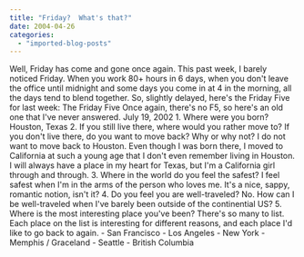```yaml
---
title: "Friday?  What's that?"
date: 2004-04-26
categories: 
  - "imported-blog-posts"
---
```


Well, Friday has come and gone once again. This past week, I barely noticed Friday. When you work 80+ hours in 6 days, when you don't leave the office until midnight and some days you come in at 4 in the morning, all the days tend to blend together. So, slightly delayed, here's the Friday Five for last week: The Friday Five Once again, there's no F5, so here's an old one that I've never answered. July 19, 2002 1. Where were you born? Houston, Texas 2. If you still live there, where would you rather move to? If you don't live there, do you want to move back? Why or why not? I do not want to move back to Houston. Even though I was born there, I moved to California at such a young age that I don't even remember living in Houston. I will always have a place in my heart for Texas, but I'm a California girl through and through. 3. Where in the world do you feel the safest? I feel safest when I'm in the arms of the person who loves me. It's a nice, sappy, romantic notion, isn't it? 4. Do you feel you are well-traveled? No. How can I be well-traveled when I've barely been outside of the continential US? 5. Where is the most interesting place you've been? There's so many to list. Each place on the list is interesting for different reasons, and each place I'd like to go back to again. - San Francisco - Los Angeles - New York - Memphis / Graceland - Seattle - British Columbia
